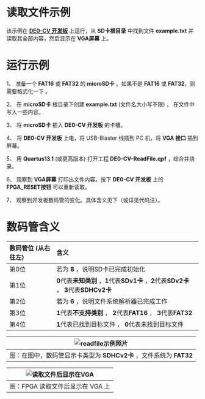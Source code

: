 读取文件示例
===========================

该示例在 [**DE0-CV 开发板**](https://www.terasic.com.tw/cgi-bin/page/archive.pl?Language=English&CategoryNo=163&No=921) 上运行，从 **SD卡根目录** 中找到文件 **example.txt** 并读取其全部内容，然后显示在 **VGA屏幕** 上。

# 运行示例

1、 准备一个 **FAT16** 或 **FAT32** 的 **microSD卡** 。如果不是 **FAT16** 或 **FAT32**，则需要格式化一下 。

2、 在 **microSD卡** 根目录下创建 **example.txt** (文件名大小写不限) ， 在文件中写入一些内容。

3、 将 **microSD卡** 插入 **DE0-CV 开发板** 的卡槽。

4、 将 **DE0-CV 开发板** 上电，将 USB-Blaster 线插到 PC 机，将 **VGA 接口** 插到屏幕。

5、 用 **Quartus13.1** (或更高版本) 打开工程 **DE0-CV-ReadFile.qpf** ，综合并烧录。

6、 观察到 **VGA屏幕** 打印出文件内容。按下 **DE0-CV 开发板** 上的 **FPGA_RESET按钮** 可以重新读取。

7、 观察到开发板数码管的变化。具体含义见下（或详见代码注）。


# 数码管含义

| 数码管位 (从右往左) | 含义   |
| :-------------   | :---  |
| 第0位 | 若为 **8** ，说明SD卡已完成初始化 |
| 第1位 | **0**代表**未知类别** ，**1**代表**SDv1卡** ，**2**代表**SDv2卡** ， **3**代表**SDHCv2卡** |
| 第2位 | 若为 **6** ，说明文件系统解析器已完成工作 |
| 第3位 | **1**代表**不支持类别** ， **2**代表**FAT16** ， **3**代表**FAT32** |
| 第4位 | **1**代表已找到目标文件 ， **0**代表未找到目标文件 |

| ![readfile示例照片](https://github.com/WangXuan95/FPGA-SDcard-Reader-SPI/blob/master/images/readfile_test.jpg) |
| :------: |
| 图：在图中，数码管显示卡类型为 **SDHCv2卡** ，文件系统为 **FAT32** |

| ![读取文件后显示在VGA](https://github.com/WangXuan95/FPGA-SDcard-Reader-SPI/blob/master/images/screen.jpg) |
| :------: |
| 图：FPGA 读取文件后显示在 VGA 上 |
